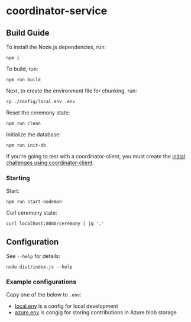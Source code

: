 # coordinator-service

## Build Guide

To install the Node.js dependencies, run:
```
npm i
```

To build, run:
```
npm run build
```

Next, to create the environment file for chunking, run:
```
cp ./config/local.env .env
```

Reset the ceremony state:

```
npm run clean
```

Initialize the database:
```
npm run init-db
```

If you're going to test with a coordinator-client, you must create the
[initial challenges using
coordinator-client](../coordinator-client#initial-challenges-for-testing).

### Starting

Start:

```
npm run start-nodemon
```

Curl ceremony state:

```
curl localhost:8080/ceremony | jq '.'
```

## Configuration

See `--help` for details:

```
node dist/index.js --help
```

### Example configurations

Copy one of the below to `.env`:

* [local.env](./config/local.env) is a config for local development
* [azure.env](./config/azure.env) is congig for storing contributions in Azure blob storage
